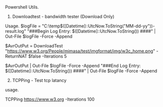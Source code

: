 Powershell Utils.

1. Downloadtest - bandwidth tester (Download Only)

Usage. 
$logFile = "C:\temp\$([Datetime]::UtcNow.ToString("MM-dd-yy"))-result.log"
"###Begin Log Entry: $([Datetime]::UtcNow.ToString()) ####" | Out-File $logFile -Force -Append 

$AvrOutPut = DownloadTest "https://www.w3.org/People/mimasa/test/imgformat/img/w3c_home.png" -ReturnNAT $false -Iterations 5

$AvrOutPut | Out-File $logFile -Force -Append 
"###End Log Entry: $([Datetime]::UtcNow.ToString()) ####" | Out-File $logFile -Force -Append 

2. TCPPing - Test tcp latancy 

usage.

TCPPing https://www.w3.org -Iterations 100